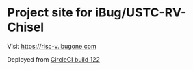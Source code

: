 # Project site for iBug/USTC-RV-Chisel

Visit <https://risc-v.ibugone.com>

Deployed from [CircleCI build 122](https://circleci.com/gh/iBug/USTC-RV-Chisel/122)
